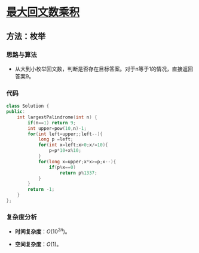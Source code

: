 # [最大回文数乘积](https://leetcode-cn.com/problems/largest-palindrome-product/)

## 方法：枚举

### 思路与算法

- 从大到小枚举回文数，判断是否存在目标答案。对于n等于1的情况，直接返回答案9。

### 代码

```c++
class Solution {
public:
    int largestPalindrome(int n) {
        if(n==1) return 9;
        int upper=pow(10,n)-1;
        for(int left=upper;;left--){
            long p =left;
            for(int x=left;x>0;x/=10){
                p=p*10+x%10;
            }
            for(long x=upper;x*x>=p;x--){
                if(p%x==0)
                    return p%1337;
            }
        }
        return -1;
    }
};
```

### 复杂度分析

- **时间复杂度**：$O(10^{2n})$。

- **空间复杂度**：$O(1)$。
